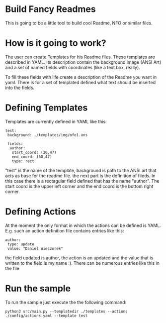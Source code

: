 # Build Fancy Readmes

This is going to be a little tool to build cool Readme, NFO or similar files. 

# How is it going to work?

The user can create Templates for his Readme files. These templates are described in YAML.
Its description contain the background image (ANSI Art) and a set of named fields with coordinates (like a text box, really).

To fill these fields with life create a description of the Readme you want in yaml. There is for a set of templated defined what text should be inserted into the fields.

# Defining Templates

Templates are currently defined in YAML like this:
```
test:
 background: ./templates/img/nfo1.ans

 fields:
  author:
   start_coord: (20,47)
   end_coord: (60,47)
   type: rect
```
"test" is the name of the template, background is path to the ANSI art that acts as base for the readme file.
the next part is the definition of fileds. In this case there is a rectagular field defined that has the name "author". The start coord is the upper left corner and the end coord is the bottom right corner.

# Defining Actions

At the moment the only format in which the actions can be defined is YAML. E.g. such an action definition file contains entries like this:
```
author:
 type: update
 value: "Daniel Wieczorek"
```

the field updated is author, the action is an updated and the value that is written to the field is my name :). There can be numerous entries like this in the file

# Run the sample
To run the sample just execute the the following command:
```
python3 src/main.py --templatedir ./templates --actions ./config/actions.yaml --template test
```
